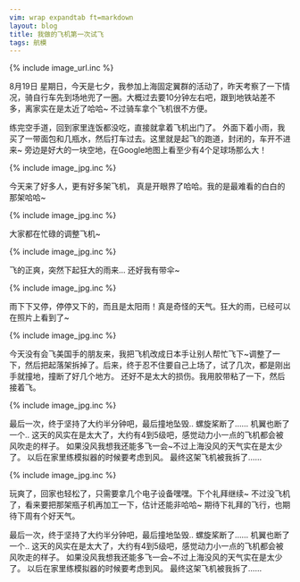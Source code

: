 ```yaml
---
vim: wrap expandtab ft=markdown
layout: blog
title: 我做的飞机第一次试飞
tags: 航模
---
```

{% include image_url.inc %}

8月19日 星期日，今天是七夕，我参加上海固定翼群的活动了，昨天考察了一下情况，骑自行车先到场地兜了一圈。大概过去要10分钟左右吧，跟到地铁站差不多，离家实在是太近了哈哈~ 不过骑车拿个飞机很不方便。

练完空手道，回到家里连饭都没吃，直接就拿着飞机出门了。 外面下着小雨，我买了一带面包和几瓶水，然后打车过去。这里就是起飞的跑道，封闭的，车开不进来~ 旁边是好大的一块空地，在Google地图上看至少有4个足球场那么大！

{% include image_jpg.inc %}

今天来了好多人，更有好多架飞机， 真是开眼界了哈哈。我的是最难看的白白的那架哈哈~

{% include image_jpg.inc %}

大家都在忙碌的调整飞机~

{% include image_jpg.inc %}

飞的正爽，突然下起狂大的雨来... 还好我有带伞~

{% include image_jpg.inc %}

雨下下又停，停停又下的，而且是太阳雨！真是奇怪的天气。狂大的雨，已经可以在照片上看到了~

{% include image_jpg.inc %}

今天没有会飞美国手的朋友来，我把飞机改成日本手让别人帮忙飞下~调整了一下，然后把起落架拆掉了。后来，终于忍不住要自己上场了，试了几次，都是刚出手就撞地，撞断了好几个地方。 还好不是太大的损伤。我用胶带粘了一下，然后接着飞。

{% include image_jpg.inc %}

最后一次，终于坚持了大约半分钟吧，最后撞地坠毁.. 螺旋桨断了…… 机翼也断了一个.. 这天的风实在是太大了，大约有4到5级吧，感觉动力小一点的飞机都会被风吹走的样子。 如果没风我想我还能多飞一会~不过上海没风的天气实在是太少了。 以后在家里练模拟器的时候要考虑到风。 最终这架飞机被我拆了……

{% include image_jpg.inc %}

玩爽了，回家也轻松了，只需要拿几个电子设备嘿嘿。下个礼拜继续~ 不过没飞机了，看来要把那架瓶子机再加工一下，估计还能非哈哈~ 期待下礼拜的飞行，也期待下周有个好天气。

最后一次，终于坚持了大约半分钟吧，最后撞地坠毁.. 螺旋桨断了…… 机翼也断了一个.. 这天的风实在是太大了，大约有4到5级吧，感觉动力小一点的飞机都会被风吹走的样子。 如果没风我想我还能多飞一会~不过上海没风的天气实在是太少了。 以后在家里练模拟器的时候要考虑到风。 最终这架飞机被我拆了……
